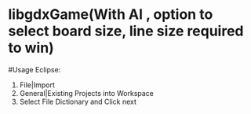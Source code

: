 # libgdxGame(With AI , option to select board size, line size required to win)

#Usage
Eclipse:

1. File|Import
2. General|Existing Projects into Workspace
3. Select File Dictionary and Click next
